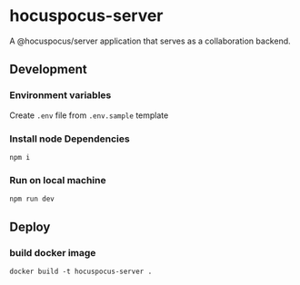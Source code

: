 # hocuspocus-server
A @hocuspocus/server application that serves as a collaboration backend.

## Development
### Environment variables
Create `.env` file from `.env.sample` template

### Install node Dependencies
```
npm i
```

### Run on local machine
```
npm run dev
```

## Deploy
### build docker image
```
docker build -t hocuspocus-server .
```
